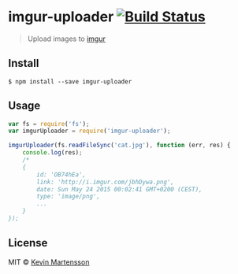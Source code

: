# imgur-uploader [![Build Status](https://travis-ci.org/kevva/imgur-uploader.svg?branch=master)](https://travis-ci.org/kevva/imgur-uploader)

> Upload images to [imgur](http://imgur.com)


## Install

```
$ npm install --save imgur-uploader
```


## Usage

```js
var fs = require('fs');
var imgurUploader = require('imgur-uploader');

imgurUploader(fs.readFileSync('cat.jpg'), function (err, res) {
	console.log(res);
	/*
	{
		id: 'OB74hEa',
		link: 'http://i.imgur.com/jbhDywa.png',
		date: Sun May 24 2015 00:02:41 GMT+0200 (CEST),
		type: 'image/png',
		...
	}
});
```


## License

MIT © [Kevin Martensson](http://github.com/kevva)
